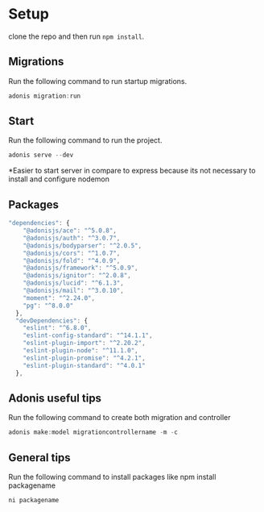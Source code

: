 # Setup

clone the repo and then run `npm install`.


## Migrations

Run the following command to run startup migrations.

```js
adonis migration:run
```

## Start

Run the following command to run the project.

```js
adonis serve --dev
```
*Easier to start server in compare to express because its not necessary to install and configure nodemon

## Packages

```js
"dependencies": {
    "@adonisjs/ace": "^5.0.8",
    "@adonisjs/auth": "^3.0.7",
    "@adonisjs/bodyparser": "^2.0.5",
    "@adonisjs/cors": "^1.0.7",
    "@adonisjs/fold": "^4.0.9",
    "@adonisjs/framework": "^5.0.9",
    "@adonisjs/ignitor": "^2.0.8",
    "@adonisjs/lucid": "^6.1.3",
    "@adonisjs/mail": "^3.0.10",
    "moment": "^2.24.0",
    "pg": "^8.0.0"
  },
  "devDependencies": {
    "eslint": "^6.8.0",
    "eslint-config-standard": "^14.1.1",
    "eslint-plugin-import": "^2.20.2",
    "eslint-plugin-node": "^11.1.0",
    "eslint-plugin-promise": "^4.2.1",
    "eslint-plugin-standard": "^4.0.1"
  },
```

## Adonis useful tips

Run the following command to create both migration and controller

```js
adonis make:model migrationcontrollername -m -c
```

## General tips

Run the following command to install packages like npm install packagename

```js
ni packagename
```
